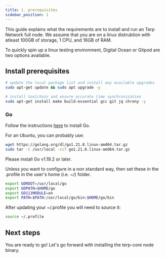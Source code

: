 ```yaml
---
title: 1. prerequisites
sidebar_position: 1
---
```

This guide explains what the requirements are to install and run an Terp Network full node. We assume that you are on a linux distrubtion with atleast 100GB of storage, 1 CPU, and 16GB of RAM.

To quickly spin up a linux testing environment, Digital Ocean or Gitpod are two options available.

## Install prerequisites
```bash
# update the local package list and install any available upgrades
sudo apt-get update && sudo apt upgrade -y

# install toolchain and ensure accurate time synchronization
sudo apt-get install make build-essential gcc git jq chrony -y
```
### Go 
Follow the instructions [here](https://go.dev/doc/install) to install Go.

For an Ubuntu, you can probably use:
```bash
wget https://golang.org/dl/go1.21.8.linux-amd64.tar.gz
sudo tar -C /usr/local -xzf go1.21.8.linux-amd64.tar.gz
```
Please install Go v1.19.2 or later.

Unless you want to configure in a non standard way, then set these in the .profile in the user's home (i.e. ~/) folder.

```bash
export GOROOT=/usr/local/go
export GOPATH=$HOME/go
export GO111MODULE=on
export PATH=$PATH:/usr/local/go/bin:$HOME/go/bin
```

After updating your ~/.profile you will need to source it:

```bash 
source ~/.profile
```

## Next steps

You are ready to go! Let's go forward with installing the terp-core node binary.